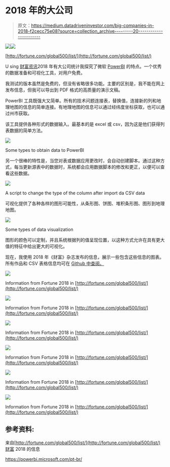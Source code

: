 # 2018 年的大公司

> 原文：<https://medium.datadriveninvestor.com/big-companies-in-2018-f2cecc75e08?source=collection_archive---------20----------------------->

[![](img/140ef82f13dfa695d5f70b940addc251.png)](http://www.track.datadriveninvestor.com/1B9E)![](img/44a74c0ab6bae58bc0bf068c0942a89b.png)

[http://fortune.com/global500/list/](http://fortune.com/global500/list/)

U sing [财富资讯](http://fortune.com/global500/list/)2018 年有大公司统计我探究了微软 [PowerBI](https://powerbi.microsoft.com/pt-br/) 的特点。一个优秀的数据准备和可视化工具，对用户免费。

我测试的版本虽然是免费的，但没有省略很多功能。主要的区别是，我不能在网上发布信息，但我可以导出到 PDF 格式的高质量的演示文稿。

PowerBI 工具既强大又简单。所有的技术问题连接表，替换值，连接新的列和地理地图的信息的简单连接。有地理地图的信息可以通过经纬度坐标获取，也可以通过州市获取。

该工具提供各种形式的数据输入。最基本的是 excel 或 csv，因为这是他们获得列表数据的简单方法。

![](img/7dfee73b41c3dc7db8a044ca406b8b92.png)

Some types to obtain data to PowerBI

另一个很棒的特性是，当您对表或数据应用更改时，会自动创建脚本。通过这种方式，每当更新源表中的数据时，系统都会应用数据脚本的修改和更正，以便可以查看这些数据。

![](img/c866c84d47774444707bff36c388787c.png)

A script to change the type of the column after import da CSV data

可视化提供了各种各样的图形可能性，从条形图、饼图、堆积条形图、图形到地理地图。

![](img/f069199e0e855c055ab825c4fa67879a.png)

Some types of data visualization

图形的颜色可以定制，并且系统根据列的值呈现位置，以这种方式允许在具有更大值的特征中给出更大的可视化。

现在，我使用 2018 年《财富》杂志发布的信息，展示一些包含这些信息的图表。所有作品和 CSV 表格信息均可在 [Github 中查阅。](https://github.com/MRobalinho/FortuneList2018/blob/master/README.md)

![](img/36c40b26f474717857ae44e451458fda.png)

Information from Fortune 2018 in [http://fortune.com/global500/list/](http://fortune.com/global500/list/)

![](img/5d14a32fd8a2cd696d0c72be0fee73ae.png)

Information from Fortune 2018 in [http://fortune.com/global500/list/](http://fortune.com/global500/list/)

![](img/bf1596ca451e96a76e5f964b34217ab0.png)

Information from Fortune 2018 in [http://fortune.com/global500/list/](http://fortune.com/global500/list/)

![](img/44e320d00ca9d99acfe2838ad3fe4224.png)

Information from Fortune 2018 in [http://fortune.com/global500/list/](http://fortune.com/global500/list/)

![](img/4b91fa782b26a377187504c559f9bc55.png)

Information from Fortune 2018 in [http://fortune.com/global500/list/](http://fortune.com/global500/list/)

![](img/f6902bf19060d676c75c06af3c6cf91e.png)

Information from Fortune 2018 in [http://fortune.com/global500/list/](http://fortune.com/global500/list/)

## 参考资料:

来自[http://fortune.com/global500/list/](http://fortune.com/global500/list/)财富 2018 的信息

https://powerbi.microsoft.com/pt-br/